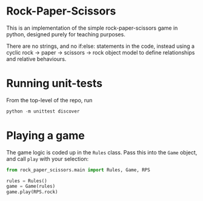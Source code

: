 # Rock-Paper-Scissors

This is an implementation of the simple rock-paper-scissors game in python,
designed purely for teaching purposes.

There are no strings, and no if:else: statements in the code, instead using a cyclic rock -> paper -> scissors -> rock object model to define relationships and relative behaviours.

# Running unit-tests

From the top-level of the repo, run

```python
python -m unittest discover
```

# Playing a game

The game logic is coded up in the `Rules` class. Pass this into the `Game` object, and call `play` with your selection:

```python
from rock_paper_scissors.main import Rules, Game, RPS

rules = Rules()
game = Game(rules)
game.play(RPS.rock)
```